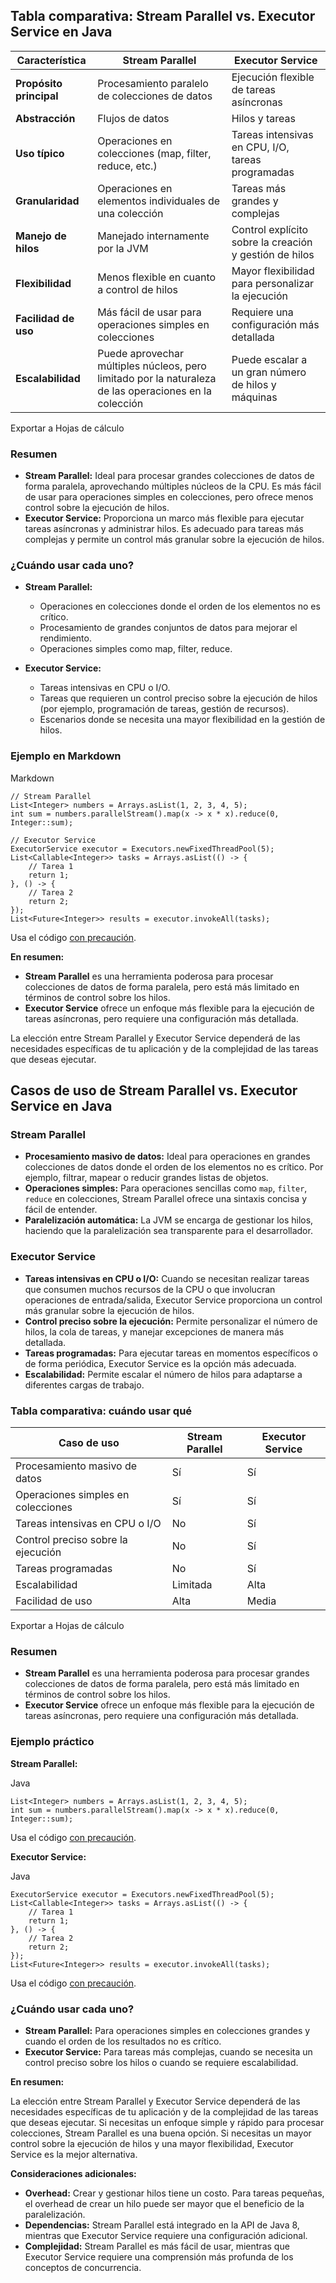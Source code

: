 ## Tabla comparativa: Stream Parallel vs. Executor Service en Java

| Característica | Stream Parallel | Executor Service |
| --- | --- | --- |
| **Propósito principal** | Procesamiento paralelo de colecciones de datos | Ejecución flexible de tareas asíncronas |
| **Abstracción** | Flujos de datos | Hilos y tareas |
| **Uso típico** | Operaciones en colecciones (map, filter, reduce, etc.) | Tareas intensivas en CPU, I/O, tareas programadas |
| **Granularidad** | Operaciones en elementos individuales de una colección | Tareas más grandes y complejas |
| **Manejo de hilos** | Manejado internamente por la JVM | Control explícito sobre la creación y gestión de hilos |
| **Flexibilidad** | Menos flexible en cuanto a control de hilos | Mayor flexibilidad para personalizar la ejecución |
| **Facilidad de uso** | Más fácil de usar para operaciones simples en colecciones | Requiere una configuración más detallada |
| **Escalabilidad** | Puede aprovechar múltiples núcleos, pero limitado por la naturaleza de las operaciones en la colección | Puede escalar a un gran número de hilos y máquinas |

Exportar a Hojas de cálculo

### Resumen

*   **Stream Parallel:** Ideal para procesar grandes colecciones de datos de forma paralela, aprovechando múltiples núcleos de la CPU. Es más fácil de usar para operaciones simples en colecciones, pero ofrece menos control sobre la ejecución de hilos.
*   **Executor Service:** Proporciona un marco más flexible para ejecutar tareas asíncronas y administrar hilos. Es adecuado para tareas más complejas y permite un control más granular sobre la ejecución de hilos.

### ¿Cuándo usar cada uno?

*   **Stream Parallel:**
    
    *   Operaciones en colecciones donde el orden de los elementos no es crítico.
    *   Procesamiento de grandes conjuntos de datos para mejorar el rendimiento.
    *   Operaciones simples como map, filter, reduce.
*   **Executor Service:**
    
    *   Tareas intensivas en CPU o I/O.
    *   Tareas que requieren un control preciso sobre la ejecución de hilos (por ejemplo, programación de tareas, gestión de recursos).
    *   Escenarios donde se necesita una mayor flexibilidad en la gestión de hilos.

### Ejemplo en Markdown

Markdown

```
// Stream Parallel
List<Integer> numbers = Arrays.asList(1, 2, 3, 4, 5);
int sum = numbers.parallelStream().map(x -> x * x).reduce(0, Integer::sum);

// Executor Service
ExecutorService executor = Executors.newFixedThreadPool(5);
List<Callable<Integer>> tasks = Arrays.asList(() -> {
    // Tarea 1
    return 1;
}, () -> {
    // Tarea 2
    return 2;
});
List<Future<Integer>> results = executor.invokeAll(tasks);
```

Usa el código [con precaución](/faq#coding).

**En resumen:**

*   **Stream Parallel** es una herramienta poderosa para procesar colecciones de datos de forma paralela, pero está más limitado en términos de control sobre los hilos.
*   **Executor Service** ofrece un enfoque más flexible para la ejecución de tareas asíncronas, pero requiere una configuración más detallada.

La elección entre Stream Parallel y Executor Service dependerá de las necesidades específicas de tu aplicación y de la complejidad de las tareas que deseas ejecutar.

## Casos de uso de Stream Parallel vs. Executor Service en Java

### Stream Parallel

*   **Procesamiento masivo de datos:** Ideal para operaciones en grandes colecciones de datos donde el orden de los elementos no es crítico. Por ejemplo, filtrar, mapear o reducir grandes listas de objetos.
*   **Operaciones simples:** Para operaciones sencillas como `map`, `filter`, `reduce` en colecciones, Stream Parallel ofrece una sintaxis concisa y fácil de entender.
*   **Paralelización automática:** La JVM se encarga de gestionar los hilos, haciendo que la paralelización sea transparente para el desarrollador.

### Executor Service

*   **Tareas intensivas en CPU o I/O:** Cuando se necesitan realizar tareas que consumen muchos recursos de la CPU o que involucran operaciones de entrada/salida, Executor Service proporciona un control más granular sobre la ejecución de hilos.
*   **Control preciso sobre la ejecución:** Permite personalizar el número de hilos, la cola de tareas, y manejar excepciones de manera más detallada.
*   **Tareas programadas:** Para ejecutar tareas en momentos específicos o de forma periódica, Executor Service es la opción más adecuada.
*   **Escalabilidad:** Permite escalar el número de hilos para adaptarse a diferentes cargas de trabajo.

### Tabla comparativa: cuándo usar qué

| Caso de uso | Stream Parallel | Executor Service |
| --- | --- | --- |
| Procesamiento masivo de datos | Sí  | Sí  |
| Operaciones simples en colecciones | Sí  | Sí  |
| Tareas intensivas en CPU o I/O | No  | Sí  |
| Control preciso sobre la ejecución | No  | Sí  |
| Tareas programadas | No  | Sí  |
| Escalabilidad | Limitada | Alta |
| Facilidad de uso | Alta | Media |

Exportar a Hojas de cálculo

### Resumen

*   **Stream Parallel** es una herramienta poderosa para procesar grandes colecciones de datos de forma paralela, pero está más limitado en términos de control sobre los hilos.
*   **Executor Service** ofrece un enfoque más flexible para la ejecución de tareas asíncronas, pero requiere una configuración más detallada.

### Ejemplo práctico

**Stream Parallel:**

Java

```
List<Integer> numbers = Arrays.asList(1, 2, 3, 4, 5);
int sum = numbers.parallelStream().map(x -> x * x).reduce(0, Integer::sum);
```

Usa el código [con precaución](/faq#coding).

**Executor Service:**

Java

```
ExecutorService executor = Executors.newFixedThreadPool(5);
List<Callable<Integer>> tasks = Arrays.asList(() -> {
    // Tarea 1
    return 1;
}, () -> {
    // Tarea 2
    return 2;
});
List<Future<Integer>> results = executor.invokeAll(tasks);
```

Usa el código [con precaución](/faq#coding).

### ¿Cuándo usar cada uno?

*   **Stream Parallel:** Para operaciones simples en colecciones grandes y cuando el orden de los resultados no es crítico.
*   **Executor Service:** Para tareas más complejas, cuando se necesita un control preciso sobre los hilos o cuando se requiere escalabilidad.

**En resumen:**

La elección entre Stream Parallel y Executor Service dependerá de las necesidades específicas de tu aplicación y de la complejidad de las tareas que deseas ejecutar. Si necesitas un enfoque simple y rápido para procesar colecciones, Stream Parallel es una buena opción. Si necesitas un mayor control sobre la ejecución de hilos y una mayor flexibilidad, Executor Service es la mejor alternativa.

**Consideraciones adicionales:**

*   **Overhead:** Crear y gestionar hilos tiene un costo. Para tareas pequeñas, el overhead de crear un hilo puede ser mayor que el beneficio de la paralelización.
*   **Dependencias:** Stream Parallel está integrado en la API de Java 8, mientras que Executor Service requiere una configuración adicional.
*   **Complejidad:** Stream Parallel es más fácil de usar, mientras que Executor Service requiere una comprensión más profunda de los conceptos de concurrencia.
